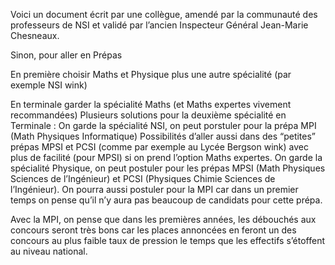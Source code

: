 Voici un document écrit par une collègue, amendé par la communauté des professeurs de NSI et validé par l’ancien Inspecteur Général Jean-Marie Chesneaux.

 

Sinon, pour aller en Prépas

En première choisir Maths et Physique plus une autre spécialité (par exemple NSI wink)

En terminale garder la spécialité Maths (et Maths expertes vivement recommandées)
Plusieurs solutions pour la deuxième spécialité en Terminale :
On garde la spécialité NSI, on peut porstuler pour la prépa MPI (Math Physiques Informatique)
Possibilités d’aller aussi dans des “petites” prépas MPSI et PCSI (comme par exemple au Lycée Bergson wink) avec plus de facilité (pour MPSI) si on prend l’option Maths expertes.
On garde la spécialité Physique, on peut postuler pour les prépas MPSI (Math Physiques Sciences de l’Ingénieur) et PCSI (Physiques Chimie Sciences de l’Ingénieur).
On pourra aussi postuler pour la MPI car dans un premier temps on pense qu’il n’y aura pas beaucoup de candidats pour cette prépa.

Avec la MPI, on pense que dans les premières années, les débouchés aux concours seront très bons car les places annoncées en feront un des concours au plus faible taux de pression le temps que les effectifs s’étoffent au niveau national.

 

